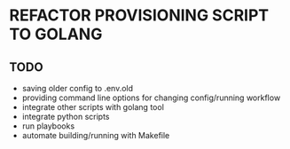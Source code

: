 # REFACTOR PROVISIONING SCRIPT TO GOLANG

## TODO
- saving older config to .env.old
- providing command line options for changing config/running workflow
- integrate other scripts with golang tool
- integrate python scripts
- run playbooks
- automate building/running with Makefile
